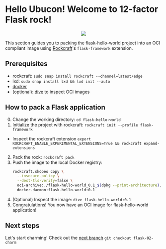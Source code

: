 # Hello Ubucon! Welcome to 12-factor Flask rock!

<p align="center">
    <img src="https://encrypted-tbn0.gstatic.com/images?q=tbn:ANd9GcQt_7ioYr9T6uh35rT46Z_cyNVtMM_SgbHppA&s">
</p>

This section guides you to packing the flask-hello-world project into an OCI compliant image
using [Rockcraft](https://github.com/canonical/rockcraft)'s `flask-framework` extension.

## Prerequisites

- rockcraft: `sudo snap install rockcraft --channel=latest/edge`
- lxd: `sudo snap install lxd && lxd init --auto`
- [docker](https://docs.docker.com/engine/install/)
- (optional): [dive](https://github.com/wagoodman/dive) to inspect OCI images

## How to pack a Flask application

0. Change the working directory: `cd flask-hello-world`
1. Initialize the project with rockcraft: `rockcraft init --profile flask-framework`
  - Inspect the rockcraft extension `export ROCKCRAFT_ENABLE_EXPERIMENTAL_EXTENSIONS=True && rockcraft expand-extensions`
2. Pack the rock: `rockcraft pack`
3. Push the image to the local Docker registry:
    ```bash
    rockcraft.skopeo copy \
      --insecure-policy \
      --dest-tls-verify=false \
      oci-archive:./flask-hello-world_0.1_$(dpkg --print-architecture).rock \
      docker-daemon:flask-hello-world:0.1
    ```
4. (Optional) Inspect the image: `dive flask-hello-world:0.1`
5. Congratulations! You now have an OCI image for flask-hello-world application!

## Next steps

Let's start charming! Check out the [next branch](https://github.com/yanksyoon/hello-ubucon/tree/flask-02-charm) `git checkout flask-02-charm`
